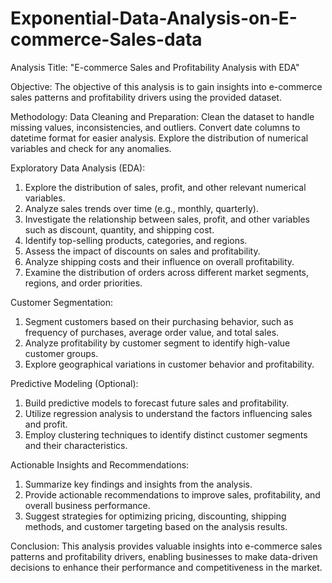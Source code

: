 # Exponential-Data-Analysis-on-E-commerce-Sales-data
Analysis Title: "E-commerce Sales and Profitability Analysis with EDA"

Objective: The objective of this analysis is to gain insights into e-commerce sales patterns and profitability drivers using the provided dataset.

Methodology:
  Data Cleaning and Preparation: Clean the dataset to handle missing values, inconsistencies, and outliers. Convert date columns to datetime format for easier analysis. Explore the distribution of numerical variables and check for any anomalies.

Exploratory Data Analysis (EDA):
1. Explore the distribution of sales, profit, and other relevant numerical variables.
2. Analyze sales trends over time (e.g., monthly, quarterly).
3. Investigate the relationship between sales, profit, and other variables such as discount, quantity, and shipping cost.
4. Identify top-selling products, categories, and regions.
5. Assess the impact of discounts on sales and profitability.
6. Analyze shipping costs and their influence on overall profitability.
7. Examine the distribution of orders across different market segments, regions, and order priorities.

Customer Segmentation:
1. Segment customers based on their purchasing behavior, such as frequency of purchases, average order value, and total sales.
2. Analyze profitability by customer segment to identify high-value customer groups.
3. Explore geographical variations in customer behavior and profitability.

Predictive Modeling (Optional):
1. Build predictive models to forecast future sales and profitability.
2. Utilize regression analysis to understand the factors influencing sales and profit.
3. Employ clustering techniques to identify distinct customer segments and their characteristics.

Actionable Insights and Recommendations:
1. Summarize key findings and insights from the analysis.
2. Provide actionable recommendations to improve sales, profitability, and overall business performance.
3. Suggest strategies for optimizing pricing, discounting, shipping methods, and customer targeting based on the analysis results.

Conclusion: This analysis provides valuable insights into e-commerce sales patterns and profitability drivers, enabling businesses to make data-driven decisions to enhance their performance and competitiveness in the market.
